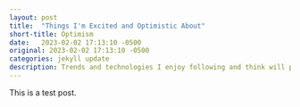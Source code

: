 ```yaml
---
layout: post
title:  "Things I'm Excited and Optimistic About"
short-title: Optimism
date:   2023-02-02 17:13:10 -0500
original: 2023-02-02 17:13:10 -0500
categories: jekyll update
description: Trends and technologies I enjoy following and think will positively impact the future.
---
```

This is a test post.
